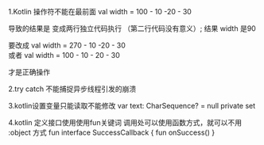 1.Kotlin 操作符不能在最前面
val width = 100 - 10
-20 - 30

导致的结果是 变成两行独立代码执行 （第二行代码没有意义）; 结果 width 是90

要改成
val width = 270 - 10 -20 - 30  
或者
val width = 100 - 10 -
20 -
30

才是正确操作

2.try catch 不能捕捉异步线程引发的崩溃
                                                         

3.kotlin设置变量只能读取不能修改
    var text: CharSequence? = null
        private set

4.kotlin 定义接口使用使用fun关键词 调用处可以使用函数方式，就可以不用 :object 方式
fun interface SuccessCallback {
    fun onSuccess()
}